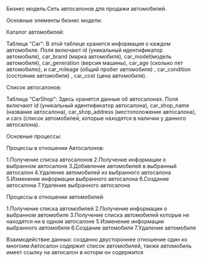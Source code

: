 Бизнес модель:Сеть автосалонов для продажи автомобилей.

Основные элементы бизнес модели:

Каталог автомобилей:

Таблица "Car": В этой таблице хранится информация о каждом автомобиле. Поля включают id (уникальный идентификатор автомобиля), car_brand (марка автомобиля), car_model(модель автомобиля), car_generation (версия машины), car_age (сколько лет автомобилю), и car_mileage (общий пробег автомобиля) , car_condition (состояние автомобиля) , car_cost (цена автомобиля).

Список автосалонов:

Таблица "CarShop": Здесь хранятся данные об автосалонах. Поля включают id (уникальный идентификатор автосалона), car_shop_name (название автосалона), car_shop_address (местоположение автосалона), и cars (список автомобилей, которые находятся в наличии у данного автосалона).

Основные процессы:

Процессы в отношении Автосалонов:

1.Получение списка автосалонов
2.Получение информации о выбранном автосалоне
3.Добавление автомобилей в выбранный автосалон
4.Удаление автомобилей из выбранного автосалона
5.Изменение информации выбранного автосалона
6.Создание автосалона
7.Удаление выбранного автосалона

Процессы в отношении автомобилей

1.Получение списка автомобилей
2.Получение информации о выбранном автомобиле
3.Получение списка автомобилей которые не находятся ни в одном автосалоне
5.Изменение информации выбранного автомобиля
6.Создание автомобиля
7.Удаление автомобиля

Взаимодействие данных:
созданно двустороннее отношение один ко многоим:Автосалон содержит список автомобилей, также автомобиль имеет ссылку на автосалон в которм он содержится
